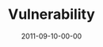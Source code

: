 ---
layout: message
category: message
series: "Everyday Friends"
title: "Vulnerability"
date: 2011-09-10-00-00
message_id: 691
program: "http://s3.amazonaws.com/crossroads-media/documents/09_10-11_11Program.pdf"
description: "Brian Tome talks about the power of vulnerability."
video: "http://s3.amazonaws.com/crossroads-media/messages/video/everydayfriends01.mp4"
video-duration: "35:32"
yt-embed-url: "//www.youtube.com/embed/83PzAD9ZrmU"
video-image: "http://s3.amazonaws.com/crossroads-media/images/everydayfriends01_still.jpg"
sc-permalink-url: "http://soundcloud.com/crdschurch/vulnerability"
audio: "http://s3.amazonaws.com/crossroads-media/messages/audio/everydayfriends01.mp3"
audio-duration: "35:28"
tag: 
 - program
 - tome
 - friendship
 - serving
 - vulnerability
explicit: false
---